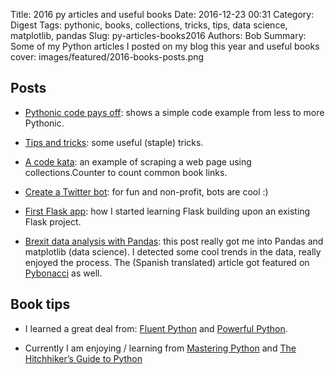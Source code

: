 Title: 2016 py articles and useful books
Date: 2016-12-23 00:31
Category: Digest
Tags: pythonic, books, collections, tricks, tips, data science, matplotlib, pandas
Slug: py-articles-books2016
Authors: Bob
Summary: Some of my Python articles I posted on my blog this year and useful books
cover: images/featured/2016-books-posts.png

## Posts

* [Pythonic code pays off](http://bobbelderbos.com/2016/07/writing-pythonic-code-pays-off/): shows a simple code example from less to more Pythonic.

* [Tips and tricks](http://bobbelderbos.com/2016/06/python-tips/): some useful (staple) tricks.

* [A code kata](http://bobbelderbos.com/2016/12/code-kata/): an example of scraping a web page using collections.Counter to count common book links.

* [Create a Twitter bot](http://bobbelderbos.com/2016/06/twitter-bot/): for fun and non-profit, bots are cool :)

* [First Flask app](http://bobbelderbos.com/2016/12/learning-flask-building-quote-app/): how I started learning Flask building upon an existing Flask project.

* [Brexit data analysis with Pandas](http://bobbelderbos.com/2016/06/analyzing-brexit-data-with-pandas/): this post really got me into Pandas and matplotlib (data science). I detected some cool trends in the data, really enjoyed the process. The (Spanish translated) article got featured on [Pybonacci](http://pybonacci.org) as well.

## Book tips
 
* I learned a great deal from: [Fluent Python](https://www.amazon.com/Fluent-Python-Concise-Effective-Programming/dp/1491946008/) and [Powerful Python](https://powerfulpython.com/store/powerful-python-book/).

* Currently I am enjoying / learning from [Mastering Python](https://www.amazon.com/Mastering-Python-Rick-van-Hattem/dp/1785289721) and [The Hitchhiker’s Guide to Python](http://docs.python-guide.org/en/latest/)
